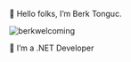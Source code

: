 👋 Hello folks, I’m Berk Tonguc.     

![berkwelcoming](https://user-images.githubusercontent.com/102914036/161740505-c0ff6a3d-066d-470e-9ddb-9f95b0d70fa7.gif)    

👀 I’m a .NET Developer


